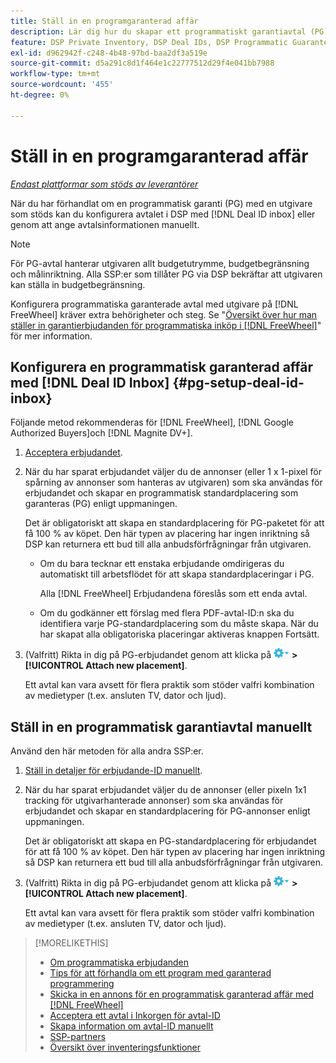 ```yaml
---
title: Ställ in en programgaranterad affär
description: Lär dig hur du skapar ett programmatiskt garantiavtal (PG) som du har förhandlat fram med en utgivare.
feature: DSP Private Inventory, DSP Deal IDs, DSP Programmatic Guaranteed Deals
exl-id: d962942f-c248-4b48-97bd-baa2df3a519e
source-git-commit: d5a291c8d1f464e1c22777512d29f4e041bb7988
workflow-type: tm+mt
source-wordcount: '455'
ht-degree: 0%

---
```


# Ställ in en programgaranterad affär

*[Endast plattformar som stöds av leverantörer](programmatic-guaranteed-about.md)*

När du har förhandlat om en programmatisk garanti (PG) med en utgivare som stöds kan du konfigurera avtalet i DSP med [!DNL Deal ID inbox] eller genom att ange avtalsinformationen manuellt.

>[!NOTE]
>
> För PG-avtal hanterar utgivaren allt budgetutrymme, budgetbegränsning och målinriktning. Alla SSP:er som tillåter PG via DSP bekräftar att utgivaren kan ställa in budgetbegränsning.
>
> Konfigurera programmatiska garanterade avtal med utgivare på [!DNL FreeWheel] kräver extra behörigheter och steg. Se &quot;[Översikt över hur man ställer in garantierbjudanden för programmatiska inköp i [!DNL FreeWheel]](freewheel-overview.md)&quot; för mer information.

## Konfigurera en programmatisk garanterad affär med [!DNL Deal ID Inbox] {#pg-setup-deal-id-inbox}

Följande metod rekommenderas för [!DNL FreeWheel], [!DNL Google Authorized Buyers]och [!DNL Magnite DV+].

1. [Acceptera erbjudandet](deal-id-inbox-accept.md).

1. När du har sparat erbjudandet väljer du de annonser (eller 1 x 1-pixel för spårning av annonser som hanteras av utgivaren) som ska användas för erbjudandet och skapar en programmatisk standardplacering som garanteras (PG) enligt uppmaningen.

   Det är obligatoriskt att skapa en standardplacering för PG-paketet för att få 100 % av köpet. Den här typen av placering har ingen inriktning så DSP kan returnera ett bud till alla anbudsförfrågningar från utgivaren.

   * Om du bara tecknar ett enstaka erbjudande omdirigeras du automatiskt till arbetsflödet för att skapa standardplaceringar i PG.

     Alla [!DNL FreeWheel] Erbjudandena föreslås som ett enda avtal.

   * Om du godkänner ett förslag med flera PDF-avtal-ID:n ska du identifiera varje PG-standardplacering som du måste skapa. När du har skapat alla obligatoriska placeringar aktiveras knappen Fortsätt.

1. (Valfritt) Rikta in dig på PG-erbjudandet genom att klicka på ![Alternativ-menyn](/help/dsp/assets/options-menu.png) **>[!UICONTROL Attach new placement]**.

   Ett avtal kan vara avsett för flera praktik som stöder valfri kombination av medietyper (t.ex. ansluten TV, dator och ljud).

## Ställ in en programmatisk garantiavtal manuellt

Använd den här metoden för alla andra SSP:er.

1. [Ställ in detaljer för erbjudande-ID manuellt](deal-id-create.md).

1. När du har sparat erbjudandet väljer du de annonser (eller pixeln 1x1 tracking för utgivarhanterade annonser) som ska användas för erbjudandet och skapar en standardplacering för PG-annonser enligt uppmaningen.

   Det är obligatoriskt att skapa en PG-standardplacering för erbjudandet för att få 100 % av köpet. Den här typen av placering har ingen inriktning så DSP kan returnera ett bud till alla anbudsförfrågningar från utgivaren.

1. (Valfritt) Rikta in dig på PG-erbjudandet genom att klicka på ![Alternativ-menyn](/help/dsp/assets/options-menu.png) **>[!UICONTROL Attach new placement]**.

   Ett avtal kan vara avsett för flera praktik som stöder valfri kombination av medietyper (t.ex. ansluten TV, dator och ljud).

>[!MORELIKETHIS]
>
>* [Om programmatiska erbjudanden](programmatic-guaranteed-about.md)
>* [Tips för att förhandla om ett program med garanterad programmering](/help/dsp/inventory/programmatic-guaranteed-tips.md)
>* [Skicka in en annons för en programmatisk garanterad affär med [!DNL FreeWheel]](freewheel-submit.md)
>* [Acceptera ett avtal i Inkorgen för avtal-ID](deal-id-inbox-accept.md)
>* [Skapa information om avtal-ID manuellt](deal-id-create.md)
>* [SSP-partners](ssp-partners.md)
>* [Översikt över inventeringsfunktioner](inventory-overview.md)
